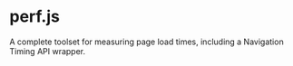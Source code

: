 # perf.js

A complete toolset for measuring page load times, including a Navigation Timing API wrapper.
